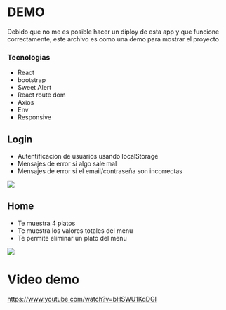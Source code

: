 # DEMO

Debido que no me es posible hacer un diploy de esta app y que funcione correctamente, este archivo es como una demo para mostrar el proyecto

### Tecnologias

- React
- bootstrap
- Sweet Alert
- React route dom
- Axios
- Env
- Responsive

## Login

- Autentificacion de usuarios usando localStorage
- Mensajes de error si algo sale mal
- Mensajes de error si el email/contraseña son incorrectas

<img src="https://i.ibb.co/XtCrrbg/login.png"></img>

## Home

- Te muestra 4 platos
- Te muestra los valores totales del menu
- Te permite eliminar un plato del menu

<img src="https://i.ibb.co/JQYD73B/home.png"></img>

# Video demo

https://www.youtube.com/watch?v=bHSWU1KqDGI
